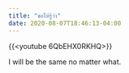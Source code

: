 ```yaml
---
title: "ขอให้รู้ว่า"
date: 2020-08-07T18:46:13-04:00
---
```


{{<youtube 6QbEHX0RKHQ>}}

I will be the same no matter what.
